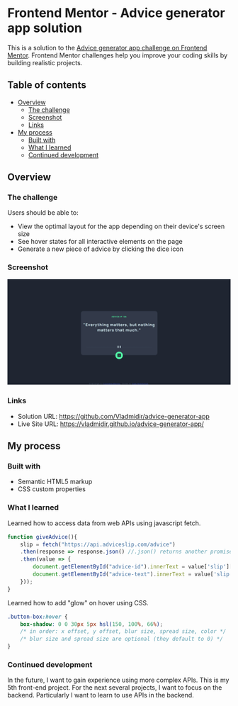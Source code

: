 # Frontend Mentor - Advice generator app solution

This is a solution to the [Advice generator app challenge on Frontend Mentor](https://www.frontendmentor.io/challenges/advice-generator-app-QdUG-13db). Frontend Mentor challenges help you improve your coding skills by building realistic projects.

## Table of contents

- [Overview](#overview)
  - [The challenge](#the-challenge)
  - [Screenshot](#screenshot)
  - [Links](#links)
- [My process](#my-process)
  - [Built with](#built-with)
  - [What I learned](#what-i-learned)
  - [Continued development](#continued-development)

## Overview

### The challenge

Users should be able to:

- View the optimal layout for the app depending on their device's screen size
- See hover states for all interactive elements on the page
- Generate a new piece of advice by clicking the dice icon

### Screenshot

![](./screenshot.jpg)

### Links

- Solution URL: https://github.com/Vladmidir/advice-generator-app
- Live Site URL: https://vladmidir.github.io/advice-generator-app/

## My process

### Built with

- Semantic HTML5 markup
- CSS custom properties

### What I learned

Learned how to access data from web APIs using javascript fetch.
```js
function giveAdvice(){
    slip = fetch("https://api.adviceslip.com/advice")
    .then(response => response.json() //.json() returns another promise
    .then(value => {
        document.getElementById("advice-id").innerText = value['slip']['id'];
        document.getElementById("advice-text").innerText = value['slip']['advice'];
    }));
}
```

Learned how to add "glow" on hover using CSS.
```css
.button-box:hover {
    box-shadow: 0 0 30px 5px hsl(150, 100%, 66%);
    /* in order: x offset, y offset, blur size, spread size, color */
    /* blur size and spread size are optional (they default to 0) */
}
```

### Continued development

In the future, I want to gain experience using more complex APIs. This is my 5th front-end project. For the next several projects, I want to focus on the backend. Particularly I want to learn to use APIs in the backend.
